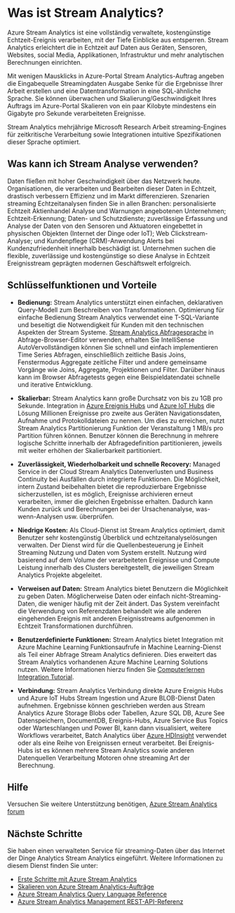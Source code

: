 <properties 
    pageTitle="Einführung in Stream Analytics | Microsoft Azure" 
    description="Erfahren Sie mehr über Stream Analytics ein verwalteter Dienst, Analysieren von Daten über das Internet der Dinge (IoT) in Echtzeit." 
    keywords="Analytics und managed Services, Verarbeitung, streaming Analytics, was Stream Analytics"
    services="stream-analytics" 
    documentationCenter="" 
    authors="jeffstokes72" 
    manager="jhubbard" 
    editor="cgronlun"/>

<tags 
    ms.service="stream-analytics" 
    ms.devlang="na" 
    ms.topic="get-started-article" 
    ms.tgt_pltfrm="na" 
    ms.workload="data-services" 
    ms.date="09/26/2016" 
    ms.author="jeffstok"/>


# <a name="what-is-stream-analytics"></a>Was ist Stream Analytics?

Azure Stream Analytics ist eine vollständig verwaltete, kostengünstige Echtzeit-Ereignis verarbeiten, mit der Tiefe Einblicke aus entsperren. Stream Analytics erleichtert die in Echtzeit auf Daten aus Geräten, Sensoren, Websites, social Media, Applikationen, Infrastruktur und mehr analytischen Berechnungen einrichten.

Mit wenigen Mausklicks in Azure-Portal Stream Analytics-Auftrag angeben die Eingabequelle Streamingdaten Ausgabe Senke für die Ergebnisse Ihrer Arbeit erstellen und eine Datentransformation in eine SQL-ähnliche Sprache. Sie können überwachen und Skalierung/Geschwindigkeit Ihres Auftrags im Azure-Portal Skalieren von ein paar Kilobyte mindestens ein Gigabyte pro Sekunde verarbeiteten Ereignisse.

Stream Analytics mehrjährige Microsoft Research Arbeit streaming-Engines für zeitkritische Verarbeitung sowie Integrationen intuitive Spezifikationen dieser Sprache optimiert.

## <a name="what-can-i-use-stream-analytics-for"></a>Was kann ich Stream Analyse verwenden?
Daten fließen mit hoher Geschwindigkeit über das Netzwerk heute. Organisationen, die verarbeiten und Bearbeiten dieser Daten in Echtzeit, drastisch verbessern Effizienz und im Markt differenzieren. Szenarien streaming Echtzeitanalysen finden Sie in allen Branchen: personalisierte Echtzeit Aktienhandel Analyse und Warnungen angebotenen Unternehmen; Echtzeit-Erkennung; Daten- und Schutzdienste; zuverlässige Erfassung und Analyse der Daten von den Sensoren und Aktuatoren eingebettet in physischen Objekten (Internet der Dinge oder IoT); Web Clickstream-Analyse; und Kundenpflege (CRM)-Anwendung Alerts bei Kundenzufriedenheit innerhalb beschädigt ist. Unternehmen suchen die flexible, zuverlässige und kostengünstige so diese Analyse in Echtzeit Ereignisstream geprägten modernen Geschäftswelt erfolgreich.

## <a name="key-capabilities-and-benefits"></a>Schlüsselfunktionen und Vorteile
-   **Bedienung:** Stream Analytics unterstützt einen einfachen, deklarativen Query-Modell zum Beschreiben von Transformationen. Optimierung für einfache Bedienung Stream Analytics verwendet eine T-SQL-Variante und beseitigt die Notwendigkeit für Kunden mit den technischen Aspekten der Stream Systeme. [Stream Analytics Abfragesprache](https://msdn.microsoft.com/library/azure/dn834998.aspx) in Abfrage-Browser-Editor verwenden, erhalten Sie IntelliSense AutoVervollständigen können Sie schnell und einfach implementieren Time Series Abfragen, einschließlich zeitliche Basis Joins, Fenstermodus Aggregate zeitliche Filter und andere gemeinsame Vorgänge wie Joins, Aggregate, Projektionen und Filter. Darüber hinaus kann im Browser Abfragetests gegen eine Beispieldatendatei schnelle und iterative Entwicklung.  

-   **Skalierbar:** Stream Analytics kann große Durchsatz von bis zu 1GB pro Sekunde. Integration in [Azure Ereignis Hubs](https://azure.microsoft.com/services/event-hubs/) und [Azure IoT Hubs](https://azure.microsoft.com/services/iot-hub/) die Lösung Millionen Ereignisse pro zweite aus Geräten Navigationsdaten, Aufnahme und Protokolldateien zu nennen. Um dies zu erreichen, nutzt Stream Analytics Partitionierung Funktion der Veranstaltung 1 MB/s pro Partition führen können. Benutzer können die Berechnung in mehrere logische Schritte innerhalb der Abfragedefinition partitionieren, jeweils mit weiter erhöhen der Skalierbarkeit partitioniert.  

-   **Zuverlässigkeit, Wiederholbarkeit und schnelle Recovery:** Managed Service in der Cloud Stream Analytics Datenverlusten und Business Continuity bei Ausfällen durch integrierte Funktionen. Die Möglichkeit, intern Zustand beibehalten bietet die reproduzierbare Ergebnisse sicherzustellen, ist es möglich, Ereignisse archivieren erneut verarbeiten, immer die gleichen Ergebnisse erhalten. Dadurch kann Kunden zurück und Berechnungen bei der Ursachenanalyse, was-wenn-Analysen usw. überprüfen.  

-   **Niedrige Kosten:** Als Cloud-Dienst ist Stream Analytics optimiert, damit Benutzer sehr kostengünstig Überblick und echtzeitanalyselösungen verwalten. Der Dienst wird für die Quellenbesteuerung je Einheit Streaming Nutzung und Daten vom System erstellt. Nutzung wird basierend auf dem Volume der verarbeiteten Ereignisse und Compute Leistung innerhalb des Clusters bereitgestellt, die jeweiligen Stream Analytics Projekte abgeleitet.  

-   **Verweisen auf Daten:** Stream Analytics bietet Benutzern die Möglichkeit zu geben Daten. Möglicherweise Daten oder einfach nicht-Streaming-Daten, die weniger häufig mit der Zeit ändert. Das System vereinfacht die Verwendung von Referenzdaten behandelt wie alle anderen eingehenden Ereignis mit anderen Ereignisstreams aufgenommen in Echtzeit Transformationen durchführen.  

-   **Benutzerdefinierte Funktionen:** Stream Analytics bietet Integration mit Azure Machine Learning Funktionsaufrufe in Machine Learning-Dienst als Teil einer Abfrage Stream Analytics definieren. Dies erweitert das Stream Analytics vorhandenen Azure Machine Learning Solutions nutzen. Weitere Informationen hierzu finden Sie [Computerlernen Integration Tutorial](stream-analytics-machine-learning-integration-tutorial.md).

-   **Verbindung:** Stream Analytics Verbindung direkte Azure Ereignis Hubs und Azure IoT Hubs Stream Ingestion und Azure BLOB-Dienst Daten aufnehmen. Ergebnisse können geschrieben werden aus Stream Analytics Azure Storage Blobs oder Tabellen, Azure SQL DB, Azure See Datenspeichern, DocumentDB, Ereignis-Hubs, Azure Service Bus Topics oder Warteschlangen und Power BI, kann dann visualisiert, weitere Workflows verarbeitet, Batch Analytics über [Azure HDInsight](https://azure.microsoft.com/services/hdinsight/) verwendet oder als eine Reihe von Ereignissen erneut verarbeitet. Bei Ereignis-Hubs ist es können mehrere Stream Analytics sowie anderen Datenquellen Verarbeitung Motoren ohne streaming Art der Berechnung.  

## <a name="get-help"></a>Hilfe
Versuchen Sie weitere Unterstützung benötigen, [Azure Stream Analytics forum](https://social.msdn.microsoft.com/Forums/en-US/home?forum=AzureStreamAnalytics)

## <a name="next-steps"></a>Nächste Schritte
Sie haben einen verwalteten Service für streaming-Daten über das Internet der Dinge Analytics Stream Analytics eingeführt. Weitere Informationen zu diesem Dienst finden Sie unter:

- [Erste Schritte mit Azure Stream Analytics](stream-analytics-get-started.md)
- [Skalieren von Azure Stream Analytics-Aufträge](stream-analytics-scale-jobs.md)
- [Azure Stream Analytics Query Language Reference](https://msdn.microsoft.com/library/azure/dn834998.aspx)
- [Azure Stream Analytics Management REST-API-Referenz](https://msdn.microsoft.com/library/azure/dn835031.aspx)

